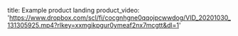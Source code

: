title: Example product landing
product_video: 'https://www.dropbox.com/scl/fi/cocgnhgne0qqojpcwwdog/VID_20201030_131305925.mp4?rlkey=xxmgikpgur0ymeaf2nx7mcgtt&dl=1'
